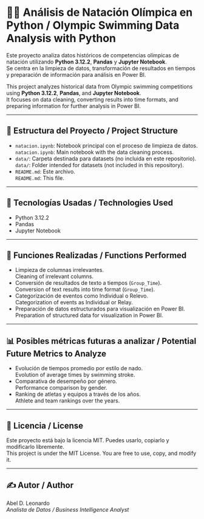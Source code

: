 # 🏊‍♂️ Análisis de Natación Olímpica en Python / Olympic Swimming Data Analysis with Python

Este proyecto analiza datos históricos de competencias olímpicas de natación utilizando **Python 3.12.2**, **Pandas** y **Jupyter Notebook**.  
Se centra en la limpieza de datos, transformación de resultados en tiempos y preparación de información para análisis en Power BI.

This project analyzes historical data from Olympic swimming competitions using **Python 3.12.2**, **Pandas**, and **Jupyter Notebook**.  
It focuses on data cleaning, converting results into time formats, and preparing information for further analysis in Power BI.

---

## 📁 Estructura del Proyecto / Project Structure

- `natacion.ipynb`: Notebook principal con el proceso de limpieza de datos.  
  `natacion.ipynb`: Main notebook with the data cleaning process.
- `data/`: Carpeta destinada para datasets (no incluida en este repositorio).  
  `data/`: Folder intended for datasets (not included in this repository).
- `README.md`: Este archivo.  
  `README.md`: This file.

---

## 🧰 Tecnologías Usadas / Technologies Used

- Python 3.12.2
- Pandas
- Jupyter Notebook

---

## 🧼 Funciones Realizadas / Functions Performed

- Limpieza de columnas irrelevantes.  
  Cleaning of irrelevant columns.
- Conversión de resultados de texto a tiempos (`Group_Time`).  
  Conversion of text results into time format (`Group_Time`).
- Categorización de eventos como Individual o Relevo.  
  Categorization of events as Individual or Relay.
- Preparación de datos estructurados para visualización en Power BI.  
  Preparation of structured data for visualization in Power BI.

---

## 📊 Posibles métricas futuras a analizar / Potential Future Metrics to Analyze

- Evolución de tiempos promedio por estilo de nado.  
  Evolution of average times by swimming stroke.
- Comparativa de desempeño por género.  
  Performance comparison by gender.
- Ranking de atletas y equipos a través de los años.  
  Athlete and team rankings over the years.

---

## 📜 Licencia / License

Este proyecto está bajo la licencia MIT. Puedes usarlo, copiarlo y modificarlo libremente.  
This project is under the MIT License. You are free to use, copy, and modify it.

---

## ✍️ Autor / Author

Abel D. Leonardo  
*Analista de Datos / Business Intelligence Analyst*
